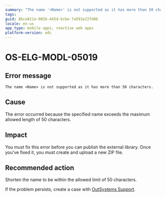 ```yaml
---
summary: "The name '<Name>' is not supported as it has more than 50 characters."
tags:
guid: 8bce811a-085b-445d-bcbe-7a591e22fd0b
locale: en-us
app_type: mobile apps, reactive web apps
platform-version: odc
---
```


# OS-ELG-MODL-05019

## Error message

`The name <Name> is not supported as it has more than 50 characters.`

## Cause

The error occurred because the specified name exceeds the maximum allowed length of 50 characters.

## Impact

You must fix this error before you can publish the external library. Once you've fixed it, you must create and upload a new ZIP file.

## Recommended action

Shorten the name to be within the allowed limit of 50 characters.

If the problem persists, create a case with [OutSystems Support](https://www.outsystems.com/support/portal/open-support-case?ErrorCode=OS-ELG-MODL-05019).
